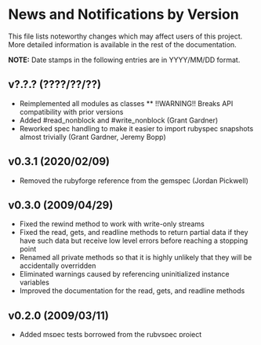 # News and Notifications by Version

This file lists noteworthy changes which may affect users of this project.  More
detailed information is available in the rest of the documentation.

<b>NOTE:</b> Date stamps in the following entries are in YYYY/MM/DD format.


## v?.?.? (????/??/??)
* Reimplemented all modules as classes
** !!WARNING!! Breaks API compatibility with prior versions
* Added #read_nonblock and #write_nonblock (Grant Gardner)
* Reworked spec handling to make it easier to import rubyspec snapshots almost
  trivially (Grant Gardner, Jeremy Bopp)


## v0.3.1 (2020/02/09)

* Removed the rubyforge reference from the gemspec (Jordan Pickwell)


## v0.3.0 (2009/04/29)

* Fixed the rewind method to work with write-only streams
* Fixed the read, gets, and readline methods to return partial data if they have
  such data but receive low level errors before reaching a stopping point
* Renamed all private methods so that it is highly unlikely that they will be
  accidentally overridden
* Eliminated warnings caused by referencing uninitialized instance variables
* Improved the documentation for the read, gets, and readline methods


## v0.2.0 (2009/03/11)

* Added mspec tests borrowed from the rubyspec project
* Fixed many, many defects related to IO compatibility (Mostly obscure corner
  cases)


## v0.1.0 (2008/07/03)

* Initial release
* All read, write, and seek functions implemented as defined in Ruby 1.8.6
* Most other IO methods also provided as no-ops and similar
